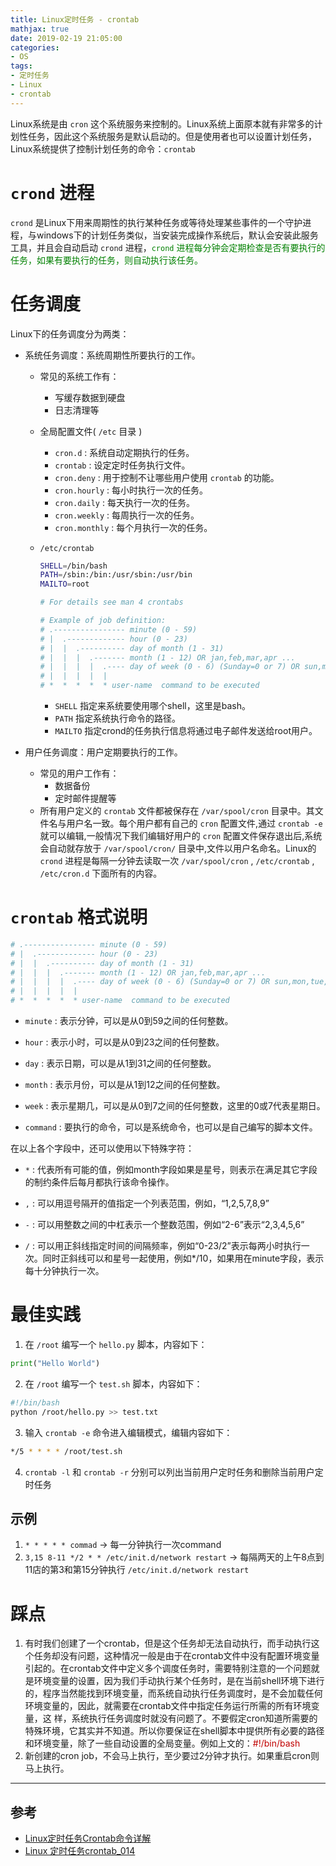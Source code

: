 ```yaml
---
title: Linux定时任务 - crontab
mathjax: true
date: 2019-02-19 21:05:00
categories:
- OS
tags:
- 定时任务
- Linux
- crontab
---
```


Linux系统是由 `cron` 这个系统服务来控制的。Linux系统上面原本就有非常多的计划性任务，因此这个系统服务是默认启动的。但是使用者也可以设置计划任务，Linux系统提供了控制计划任务的命令：`crontab`

<!--more-->

# `crond` 进程

`crond` 是Linux下用来周期性的执行某种任务或等待处理某些事件的一个守护进程，与windows下的计划任务类似，当安装完成操作系统后，默认会安装此服务工具，并且会自动启动 `crond` 进程，<font color="green">`crond` 进程每分钟会定期检查是否有要执行的任务，如果有要执行的任务，则自动执行该任务。</font>

# 任务调度

Linux下的任务调度分为两类：

- 系统任务调度：系统周期性所要执行的工作。

  - 常见的系统工作有：

    - 写缓存数据到硬盘
    - 日志清理等

  - 全局配置文件( `/etc` 目录 )

    - `cron.d` : 系统自动定期执行的任务。
    - `crontab` : 设定定时任务执行文件。
    - `cron.deny` : 用于控制不让哪些用户使用 `crontab` 的功能。
    - `cron.hourly` : 每小时执行一次的任务。
    - `cron.daily` : 每天执行一次的任务。
    - `cron.weekly` : 每周执行一次的任务。
    - `cron.monthly` : 每个月执行一次的任务。

  - `/etc/crontab`

    ```bash
    SHELL=/bin/bash
    PATH=/sbin:/bin:/usr/sbin:/usr/bin
    MAILTO=root
    
    # For details see man 4 crontabs
    
    # Example of job definition:
    # .---------------- minute (0 - 59)
    # |  .------------- hour (0 - 23)
    # |  |  .---------- day of month (1 - 31)
    # |  |  |  .------- month (1 - 12) OR jan,feb,mar,apr ...
    # |  |  |  |  .---- day of week (0 - 6) (Sunday=0 or 7) OR sun,mon,tue,wed,thu,fri,sat
    # |  |  |  |  |
    # *  *  *  *  * user-name  command to be executed
    ```

    - `SHELL` 指定来系统要使用哪个shell，这里是bash。
    - `PATH` 指定系统执行命令的路径。
    - `MAILTO` 指定crond的任务执行信息将通过电子邮件发送给root用户。

- 用户任务调度：用户定期要执行的工作。

  - 常见的用户工作有：
    - 数据备份
    - 定时邮件提醒等
  - 所有用户定义的 `crontab` 文件都被保存在 `/var/spool/cron` 目录中。其文件名与用户名一致。每个用户都有自己的 `cron` 配置文件,通过 `crontab -e` 就可以编辑,一般情况下我们编辑好用户的 `cron` 配置文件保存退出后,系统会自动就存放于 `/var/spool/cron/` 目录中,文件以用户名命名。Linux的 `crond` 进程是每隔一分钟去读取一次 `/var/spool/cron` , `/etc/crontab` , `/etc/cron.d` 下面所有的内容。

# `crontab` 格式说明

```bash
# .---------------- minute (0 - 59)
# |  .------------- hour (0 - 23)
# |  |  .---------- day of month (1 - 31)
# |  |  |  .------- month (1 - 12) OR jan,feb,mar,apr ...
# |  |  |  |  .---- day of week (0 - 6) (Sunday=0 or 7) OR sun,mon,tue,wed,thu,fri,sat
# |  |  |  |  |
# *  *  *  *  * user-name  command to be executed
```

- `minute` : 表示分钟，可以是从0到59之间的任何整数。

- `hour` : 表示小时，可以是从0到23之间的任何整数。

- `day` : 表示日期，可以是从1到31之间的任何整数。

- `month` : 表示月份，可以是从1到12之间的任何整数。

- `week` : 表示星期几，可以是从0到7之间的任何整数，这里的0或7代表星期日。

- `command` : 要执行的命令，可以是系统命令，也可以是自己编写的脚本文件。

在以上各个字段中，还可以使用以下特殊字符：

- `*` : 代表所有可能的值，例如month字段如果是星号，则表示在满足其它字段的制约条件后每月都执行该命令操作。

- `,` : 可以用逗号隔开的值指定一个列表范围，例如，“1,2,5,7,8,9”

- `-` : 可以用整数之间的中杠表示一个整数范围，例如“2-6”表示“2,3,4,5,6”

- `/` : 可以用正斜线指定时间的间隔频率，例如“0-23/2”表示每两小时执行一次。同时正斜线可以和星号一起使用，例如*/10，如果用在minute字段，表示每十分钟执行一次。

# 最佳实践

1. 在 `/root` 编写一个 `hello.py` 脚本，内容如下：

```python
print("Hello World")
```

2. 在 `/root` 编写一个 `test.sh` 脚本，内容如下：

```bash
#!/bin/bash
python /root/hello.py >> test.txt
```

3. 输入 `crontab -e` 命令进入编辑模式，编辑内容如下：

```bash
*/5 * * * * /root/test.sh
```

4. `crontab -l` 和 `crontab -r` 分别可以列出当前用户定时任务和删除当前用户定时任务

## 示例

1. `* * * * * commad` -> 每一分钟执行一次command
2. `3,15 8-11 */2 * * /etc/init.d/network restart` -> 每隔两天的上午8点到11店的第3和第15分钟执行 `/etc/init.d/network restart`

# 踩点

1. 有时我们创建了一个crontab，但是这个任务却无法自动执行，而手动执行这个任务却没有问题，这种情况一般是由于在crontab文件中没有配置环境变量引起的。在crontab文件中定义多个调度任务时，需要特别注意的一个问题就是环境变量的设置，因为我们手动执行某个任务时，是在当前shell环境下进行的，程序当然能找到环境变量，而系统自动执行任务调度时，是不会加载任何环境变量的，因此，就需要在crontab文件中指定任务运行所需的所有环境变量，这 样，系统执行任务调度时就没有问题了。不要假定cron知道所需要的特殊环境，它其实并不知道。所以你要保证在shell脚本中提供所有必要的路径和环境变量，除了一些自动设置的全局变量。例如上文的：<font color="color">#!/bin/bash</font>
2. 新创建的cron job，不会马上执行，至少要过2分钟才执行。如果重启cron则马上执行。
___
## 参考

- [Linux定时任务Crontab命令详解](https://www.cnblogs.com/intval/p/5763929.html)
- [Linux 定时任务crontab_014](https://www.cnblogs.com/zoulongbin/p/6187238.html)